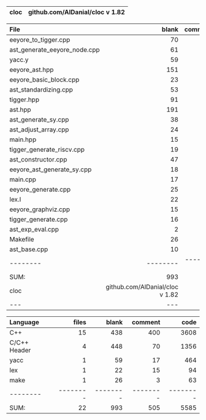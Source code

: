 cloc|github.com/AlDanial/cloc v 1.82
--- | ---

File|blank|comment|code
:-------|-------:|-------:|-------:
eeyore_to_tigger.cpp|70|78|687
ast_generate_eeyore_node.cpp|61|133|497
yacc.y|59|17|464
eeyore_ast.hpp|151|14|461
eeyore_basic_block.cpp|23|46|401
ast_standardizing.cpp|53|50|397
tigger.hpp|91|9|342
ast.hpp|191|44|318
ast_generate_sy.cpp|38|30|274
ast_adjust_array.cpp|24|28|259
main.hpp|15|3|235
tigger_generate_riscv.cpp|19|5|220
ast_constructor.cpp|47|0|209
eeyore_ast_generate_sy.cpp|18|3|130
main.cpp|17|1|119
eeyore_generate.cpp|25|9|112
lex.l|22|15|94
eeyore_graphviz.cpp|15|8|93
tigger_generate.cpp|16|6|78
ast_exp_eval.cpp|2|0|71
Makefile|26|3|63
ast_base.cpp|10|3|61
--------|--------|--------|--------
SUM:|993|505|5585
cloc|github.com/AlDanial/cloc v 1.82
--- | ---

Language|files|blank|comment|code
:-------|-------:|-------:|-------:|-------:
C++|15|438|400|3608
C/C++ Header|4|448|70|1356
yacc|1|59|17|464
lex|1|22|15|94
make|1|26|3|63
--------|--------|--------|--------|--------
SUM:|22|993|505|5585
